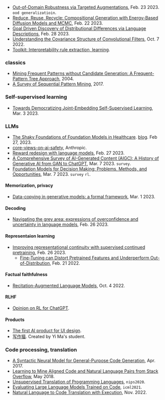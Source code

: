 
- [Out-of-Domain Robustness via Targeted Augmentations](https://arxiv.org/pdf/2302.11861.pdf), Feb. 23 2023. `ood generalizatioin`.
- [Reduce, Reuse, Recycle: Compositional Generation with Energy-Based Diffusion Models and MCMC](https://arxiv.org/abs/2302.11552), Feb. 22 2023.
- [Goal Driven Discovery of Distributional Differences via Language Descriptions](https://arxiv.org/pdf/2302.14233.pdf), Feb. 28 2023.
- [Understanding the Covariance Structure of Convolutional Filters](https://arxiv.org/abs/2210.03651), Oct. 7 2022.
- [Toolkit: Interpretability rule extraction, learning](https://github.com/scikit-learn-contrib/skope-rules).

### classics

- [Mining Frequent Patterns without Candidate Generation: A Frequent-Pattern Tree Approach](https://cs.nju.edu.cn/_upload/tpl/01/0b/267/template267/zhouzh.files/course/dm/reading/reading04/han_dmkd04.pdf), 2004.
- [A Survey of Sequential Pattern Mining](https://www.philippe-fournier-viger.com/dspr-paper5.pdf), 2017.

### Self-supervised learning

- [Towards Democratizing Joint-Embedding Self-Supervised Learning](https://arxiv.org/abs/2303.01986), Mar. 3 2023.

### LLMs

- [The Shaky Foundations of Foundation Models in Healthcare](https://twitter.com/katieelink/status/1633123165043048448). [blog](https://hai.stanford.edu/news/shaky-foundations-foundation-models-healthcare). Feb 27, 2023.
- [core-views-on-ai-safety](https://twitter.com/AnthropicAI/status/1633873176995168268), Anthropic.
- [Reward redesign with language models](https://arxiv.org/pdf/2303.00001.pdf), Feb. 27 2023.
- [A Comprehensive Survey of AI-Generated Content (AIGC): A History of Generative AI from GAN to ChatGPT](https://arxiv.org/pdf/2303.04226.pdf), Mar. 7 2023. `survey`.
- [Foundation Models for Decision Making: Problems, Methods, and Opportunities](https://arxiv.org/pdf/2303.04129.pdf), Mar. 7 2023. `survey` `rl`.

#### Memorization, privacy

- [Data-copying in generative models: a formal framework](https://arxiv.org/pdf/2302.13181.pdf), Mar. 1 2023.

#### Decoding

- [Navigating the grey area: expressions of overconfidence and uncertainty in language models](https://arxiv.org/pdf/2302.13439.pdf), Feb. 26 2023.

#### Representaion learning

- [Improving representational continuity with supervised continued pretraining](https://arxiv.org/pdf/2302.13289.pdf), Feb. 26 2023.
  - [Fine-Tuning can Distort Pretrained Features and Underperform Out-of-Distribution](https://arxiv.org/pdf/2202.10054.pdf), Feb. 21 2022.

#### Factual faithfulness

- [Recitation-Augmented Language Models](https://arxiv.org/abs/2210.01296), Oct. 4 2022.

#### RLHF

- [Opinion on RL for ChatGPT](https://twitter.com/zhengyaojiang/status/1630674348443934721).

#### Products

- [The first AI product for UI design](https://twitter.com/Saboo_Shubham_/status/1630617260749643777).
- [写作猫](https://xiezuocat.com/chat). Created by Yi Ma's student.

### Code processing, translation

- [A Syntactic Neural Model for General-Purpose Code Generation](https://arxiv.org/pdf/1704.01696.pdf), Apr. 2017.
- [Learning to Mine Aligned Code and Natural Language Pairs from Stack Overflow](https://arxiv.org/pdf/1805.08949.pdf), May 2018.
- [Unsupervised Translation of Programming Languages](https://arxiv.org/pdf/2006.03511.pdf), `nips2020`.
- [Evaluating Large Language Models Trained on Code](https://arxiv.org/pdf/2107.03374.pdf), `icml2021`.
- [Natural Language to Code Translation with Execution](https://arxiv.org/pdf/2204.11454.pdf), Nov. 2022.
